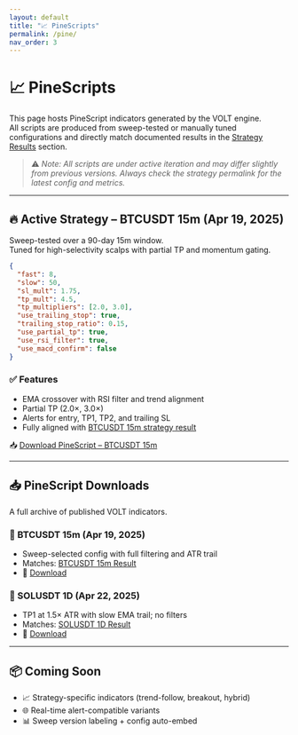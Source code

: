 ```yaml
---
layout: default
title: "📈 PineScripts"
permalink: /pine/
nav_order: 3
---
```


# 📈 PineScripts

This page hosts PineScript indicators generated by the VOLT engine.  
All scripts are produced from sweep-tested or manually tuned configurations and directly match documented results in the [Strategy Results](/results/) section.

> ⚠️ _Note: All scripts are under active iteration and may differ slightly from previous versions. Always check the strategy permalink for the latest config and metrics._

---

## 🔥 Active Strategy – BTCUSDT 15m (Apr 19, 2025)

Sweep-tested over a 90-day 15m window.  
Tuned for high-selectivity scalps with partial TP and momentum gating.

```json
{
  "fast": 8,
  "slow": 50,
  "sl_mult": 1.75,
  "tp_mult": 4.5,
  "tp_multipliers": [2.0, 3.0],
  "use_trailing_stop": true,
  "trailing_stop_ratio": 0.15,
  "use_partial_tp": true,
  "use_rsi_filter": true,
  "use_macd_confirm": false
}
```

### ✅ Features
- EMA crossover with RSI filter and trend alignment
- Partial TP (2.0×, 3.0×)
- Alerts for entry, TP1, TP2, and trailing SL
- Fully aligned with [BTCUSDT 15m strategy result](../results/btc_15m_20250419/)

📥 [Download PineScript – BTCUSDT 15m](../assets/scripts/BTCUSDT_15m_90d_ema_crossover20250419-015428_top_aggregate.pine)

---

## 📥 PineScript Downloads

A full archive of published VOLT indicators.

### 🔹 BTCUSDT 15m (Apr 19, 2025)
- Sweep-selected config with full filtering and ATR trail
- Matches: [BTCUSDT 15m Result](../results/btc_15m_20250419/)
- 📄 [Download](../assets/scripts/BTCUSDT_15m_90d_ema_crossover20250419-015428_top_aggregate.pine)

### 🔹 SOLUSDT 1D (Apr 22, 2025)
- TP1 at 1.5× ATR with slow EMA trail; no filters
- Matches: [SOLUSDT 1D Result](../results/sol_1d_20250422/)
- 📄 [Download](../assets/scripts/volt_ema_crossover_indicator_1d_SOLUSDT.pine)

---

## 📦 Coming Soon

- 📈 Strategy-specific indicators (trend-follow, breakout, hybrid)
- 🌐 Real-time alert-compatible variants
- 📊 Sweep version labeling + config auto-embed
